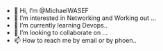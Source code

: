 - 👋 Hi, I’m @MichaelWASEF
- 👀 I’m interested in Networking and Working out ...
- 🌱 I’m currently learning Devops..
- 💞️ I’m looking to collaborate on ...
- 📫 How to reach me by email or by phoen..

<!---
MichaelWASEF/MichaelWASEF is a ✨ special ✨ repository because its `README.md` (this file) appears on your GitHub profile.
You can click the Preview link to take a look at your changes.
--->
